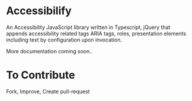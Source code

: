 # Accessibilify
An Accessibility JavaScript library written in Typescript, jQuery that appends accessibility related tags ARIA tags, roles, presentation elements including text by configuration upon invocation.

More documentation coming soon..

# To Contribute
Fork, Improve, Create pull-request
